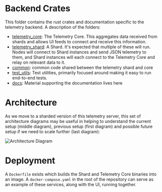 # Backend Crates

This folder contains the rust crates and documentation specific to the telemetry backend. A description of the folders:

- [telemetry_core](./telemetry_core): The Telemetry Core. This aggregates data received from shards and allows UI feeds to connect and receive this information.
- [telemetry_shard](./telemetry_shard): A Shard. It's expected that multiple of these will run. Nodes will connect to Shard instances and send JSON telemetry to them, and Shard instances will each connect to the Telemetry Core and relay on relevant data to it.
- [common](./common): common code shared between the telemetry shard and core
- [test_utils](./test_utils): Test utilities, primarily focused around making it easy to run end-to-end tests.
- [docs](./docs): Material supporting the documentation lives here

# Architecture

As we move to a sharded version of this telemetry server, this set of architecture diagrams may be useful in helping to understand the current setup (middle diagram), previous setup (first diagram) and possible future setup if we need to scale further (last diagram):

![Architecture Diagram](./docs/architecture.svg)

# Deployment

A `Dockerfile` exists which builds the Shard and Telemetry Core binaries into an image. A `docker-compose.yaml` in the root of the repository can serve as an example of these services, along with the UI, running together.